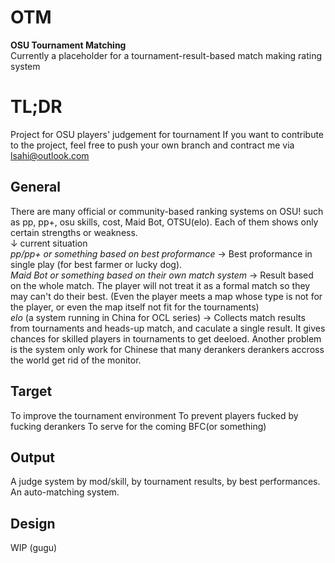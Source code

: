 # OTM

**OSU Tournament Matching** \
Currently a placeholder for a tournament-result-based match making rating system

# TL;DR
Project for OSU players' judgement for tournament
If you want to contribute to the project, feel free to push your own branch and contract me via lsahi@outlook.com

## General
There are many official or community-based ranking systems on OSU! such as pp, pp+, osu skills, cost, Maid Bot, OTSU(elo). Each of them shows only certain strengths or weakness. \
↓ current situation \
_pp/pp+ or something based on best proformance_ -> Best proformance in single play (for best farmer or lucky dog). \
_Maid Bot or something based on their own match system_ -> Result based on the whole match. The player will not treat it as a formal match so they may can't do their best. (Even the player meets a map whose type is not for the player, or even the map itself not fit for the tournaments) \
_elo_ (a system running in China for OCL series) -> Collects match results from tournaments and heads-up match, and caculate a single result. It gives chances for skilled players in tournaments to get deeloed. Another problem is the system only work for Chinese that many derankers derankers accross the world get rid of the monitor.

## Target
To improve the tournament environment
To prevent players fucked by fucking derankers
To serve for the coming BFC(or something)

## Output
A judge system by mod/skill, by tournament results, by best performances.
An auto-matching system.

## Design

WIP (gugu)
